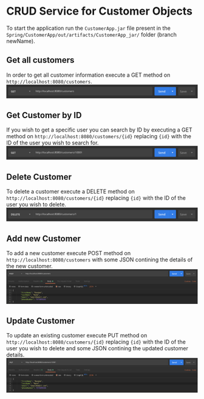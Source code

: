 # CRUD Service for Customer Objects

To start the application run the `CustomerApp.jar` file present in the `Spring/CustomerApp/out/artifacts/CustomerApp_jar/` folder (branch newName).

## Get all customers
In order to get all customer information execute a GET method on `http://localhost:8080/customers`.
![alt text](https://github.com/LuisJ3/Spring/blob/master/Screenshots/Screenshot%202019-10-23%20at%2009.13.01.png)

## Get Customer by ID
If you wish to get a specific user you can search by ID by executing a GET method on `http://localhost:8080/customers/{id}` replacing `{id}` with the ID of the user you wish to search for.
![alt text](https://github.com/LuisJ3/Spring/blob/master/Screenshots/Screenshot%202019-10-23%20at%2009.13.25.png)

## Delete Customer
To delete a customer execute a DELETE method on `http://localhost:8080/customers/{id}` replacing `{id}` with the ID of the user you wish to delete.
![alt text](https://github.com/LuisJ3/Spring/blob/master/Screenshots/Screenshot%202019-10-23%20at%2009.12.36.png)

## Add new Customer
To add a new customer execute POST method on `http://localhost:8080/customers` with some JSON contining the details of the new customer.
![alt text](https://github.com/LuisJ3/Spring/blob/master/Screenshots/Screenshot%202019-10-23%20at%2009.03.34.png)

## Update Customer
To update an existing customer execute PUT method on `http://localhost:8080/customers/{id}` replacing `{id}` with the ID of the user you wish to delete and some JSON contining the updated customer details.
![alt text](https://github.com/LuisJ3/Spring/blob/master/Screenshots/Screenshot%202019-10-23%20at%2009.14.58.png)
